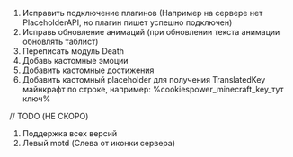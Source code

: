 1) Исправить подключение плагинов (Например на сервере нет PlaceholderAPI, но плагин пишет успешно подключен)
2) Исправь обновление анимаций (при обновлении текста анимации обновлять таблист)
3) Переписать модуль Death
4) Добавь кастомные эмоции
5) Добавить кастомные достижения
6) Добавить кастомный placeholder для получения TranslatedKey майнкрафт по строке, например: %cookiespower_minecraft_key_тут ключ%

// TODO (НЕ СКОРО)
1) Поддержка всех версий
2) Левый motd (Слева от иконки сервера)
